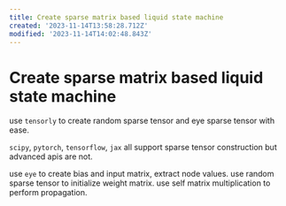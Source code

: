 ```yaml
---
title: Create sparse matrix based liquid state machine
created: '2023-11-14T13:58:28.712Z'
modified: '2023-11-14T14:02:48.843Z'
---
```


# Create sparse matrix based liquid state machine

use `tensorly` to create random sparse tensor and eye sparse tensor with ease.

`scipy`, `pytorch`, `tensorflow`, `jax` all support sparse tensor construction but advanced apis are not.

use `eye` to create bias and input matrix, extract node values. use random sparse tensor to initialize weight matrix. use self matrix multiplication to perform propagation.
